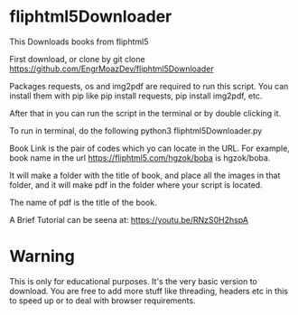 # fliphtml5Downloader
This Downloads books from fliphtml5

First download, or clone by git clone https://github.com/EngrMoazDev/fliphtml5Downloader

Packages requests, os and img2pdf are required to run this script. 
You can install them with pip like pip install requests, pip install img2pdf, etc.

After that in you can run the script in the terminal or by double clicking it.

To run in terminal, do the following
python3 fliphtml5Downloader.py

Book Link is the pair of codes which yo can locate in the URL. For example, book name in the url https://fliphtml5.com/hgzok/boba is hgzok/boba.

It will make a folder with the title of book, and place all the images in that folder, and it will make pdf in the folder where your script is located.

The name of pdf is the title of the book.

A Brief Tutorial can be seena at: https://youtu.be/RNzS0H2hspA

# Warning
This is only for educational purposes. It's the very basic version to download. You are free to add more stuff like threading, headers etc in this to speed up or to deal with browser requirements.
